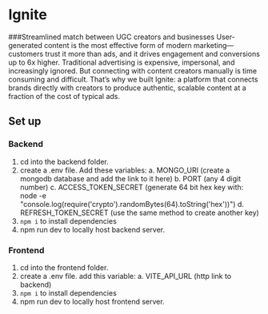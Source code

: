 # Ignite
###Streamlined match between UGC creators and businesses
User-generated content is the most effective form of modern marketing—customers trust it more than ads, and it drives engagement and conversions up to 6x higher. Traditional advertising is expensive, impersonal, and increasingly ignored. But connecting with content creators manually is time consuming and difficult. That’s why we built Ignite: a platform that connects brands directly with creators to produce authentic, scalable content at a fraction of the cost of typical ads.

## Set up
### Backend
1. cd into the backend folder.
2. create a .env file. Add these variables:
  a. MONGO_URI (create a mongodb database and add the link to it here)
  b. PORT (any 4 digit number)
  c. ACCESS_TOKEN_SECRET (generate 64 bit hex key with: node -e "console.log(require('crypto').randomBytes(64).toString('hex'))")
  d. REFRESH_TOKEN_SECRET (use the same method to create another key)
3. `npm i` to install dependencies
4. npm run dev to locally host backend server.
### Frontend
1. cd into the frontend folder.
2. create a .env file. add this variable:
   a. VITE_API_URL (http link to backend)
3. `npm i` to install dependencies
4. npm run dev to locally host frontend server.

